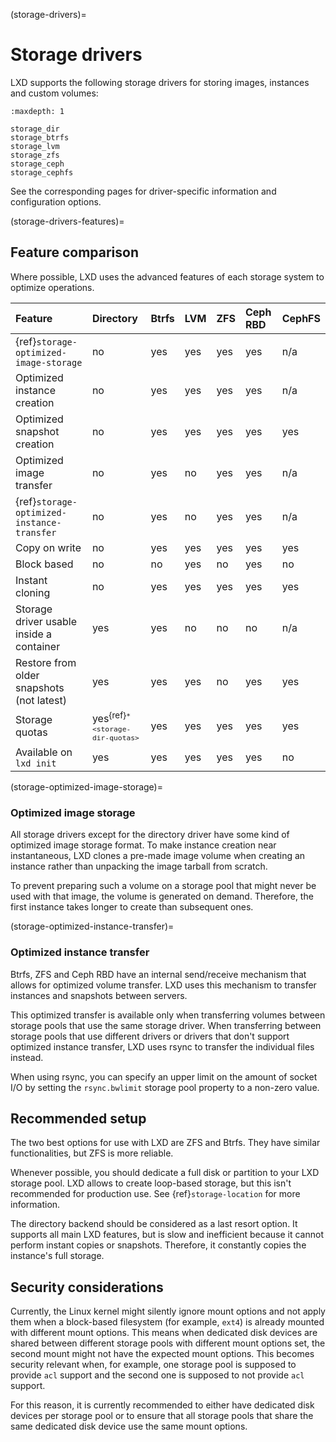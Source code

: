 (storage-drivers)=
# Storage drivers

LXD supports the following storage drivers for storing images, instances and custom volumes:

```{toctree}
:maxdepth: 1

storage_dir
storage_btrfs
storage_lvm
storage_zfs
storage_ceph
storage_cephfs
```
See the corresponding pages for driver-specific information and configuration options.

(storage-drivers-features)=
## Feature comparison

Where possible, LXD uses the advanced features of each storage system to optimize operations.

Feature                                     | Directory | Btrfs | LVM   | ZFS  | Ceph RBD | CephFS
:---                                        | :---      | :---  | :---  | :--- | :---     | :---
{ref}`storage-optimized-image-storage`      | no        | yes   | yes   | yes  | yes      | n/a
Optimized instance creation                 | no        | yes   | yes   | yes  | yes      | n/a
Optimized snapshot creation                 | no        | yes   | yes   | yes  | yes      | yes
Optimized image transfer                    | no        | yes   | no    | yes  | yes      | n/a
{ref}`storage-optimized-instance-transfer`  | no        | yes   | no    | yes  | yes      | n/a
Copy on write                               | no        | yes   | yes   | yes  | yes      | yes
Block based                                 | no        | no    | yes   | no   | yes      | no
Instant cloning                             | no        | yes   | yes   | yes  | yes      | yes
Storage driver usable inside a container    | yes       | yes   | no    | no   | no       | n/a
Restore from older snapshots (not latest)   | yes       | yes   | yes   | no   | yes      | yes
Storage quotas                              | yes<sup>{ref}`* <storage-dir-quotas>`</sup>| yes   | yes   | yes  | yes  | yes
Available on `lxd init`                     | yes       | yes   | yes   | yes  | yes      | no

(storage-optimized-image-storage)=
### Optimized image storage

All storage drivers except for the directory driver have some kind of optimized image storage format.
To make instance creation near instantaneous, LXD clones a pre-made image volume when creating an instance rather than unpacking the image tarball from scratch.

To prevent preparing such a volume on a storage pool that might never be used with that image, the volume is generated on demand.
Therefore, the first instance takes longer to create than subsequent ones.

(storage-optimized-instance-transfer)=
### Optimized instance transfer

Btrfs, ZFS and Ceph RBD have an internal send/receive mechanism that allows for optimized volume transfer.
LXD uses this mechanism to transfer instances and snapshots between servers.

This optimized transfer is available only when transferring volumes between storage pools that use the same storage driver.
When transferring between storage pools that use different drivers or drivers that don't support optimized instance transfer, LXD uses rsync to transfer the individual files instead.

When using rsync, you can specify an upper limit on the amount of socket I/O by setting the `rsync.bwlimit` storage pool property to a non-zero value.

## Recommended setup

The two best options for use with LXD are ZFS and Btrfs.
They have similar functionalities, but ZFS is more reliable.

Whenever possible, you should dedicate a full disk or partition to your LXD storage pool.
LXD allows to create loop-based storage, but this isn't recommended for production use.
See {ref}`storage-location` for more information.

The directory backend should be considered as a last resort option.
It supports all main LXD features, but is slow and inefficient because it cannot perform instant copies or snapshots.
Therefore, it constantly copies the instance's full storage.

## Security considerations

Currently, the Linux kernel might silently ignore mount options and not apply them when a block-based filesystem (for example, `ext4`) is already mounted with different mount options.
This means when dedicated disk devices are shared between different storage pools with different mount options set, the second mount might not have the expected mount options.
This becomes security relevant when, for example, one storage pool is supposed to provide `acl` support and the second one is supposed to not provide `acl` support.

For this reason, it is currently recommended to either have dedicated disk devices per storage pool or to ensure that all storage pools that share the same dedicated disk device use the same mount options.
